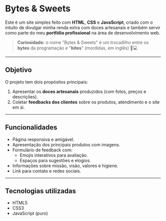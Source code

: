 # Bytes & Sweets
  
Este é um site simples feito com **HTML**, **CSS** e **JavaScript**, criado com o intuito de divulgar minha renda extra com doces artesanais e também servir como parte do meu **portfólio profissional** na área de desenvolvimento web.

> **Curiosidade:** o nome "Bytes & Sweets" é um trocadilho entre os **bytes** da programação e "**bites**" (mordidas, em inglês) 🍫💻

---

## Objetivo

O projeto tem dois propósitos principais:

1. Apresentar os **doces artesanais** produzidos (com fotos, preços e descrições).
2. Coletar **feedbacks dos clientes** sobre os produtos, atendimento e o site em si.

---

## Funcionalidades

- Página responsiva e amigável.
- Apresentação dos principais produtos com imagens.
- Formulário de feedback com:
  - Emojis interativos para avaliação.
  - Espaços para sugestões e elogios.
- Informações sobre missão, visão, valores e higiene.
- Link para contato e redes sociais.

---

## Tecnologias utilizadas

- HTML5
- CSS3
- JavaScript (puro)
